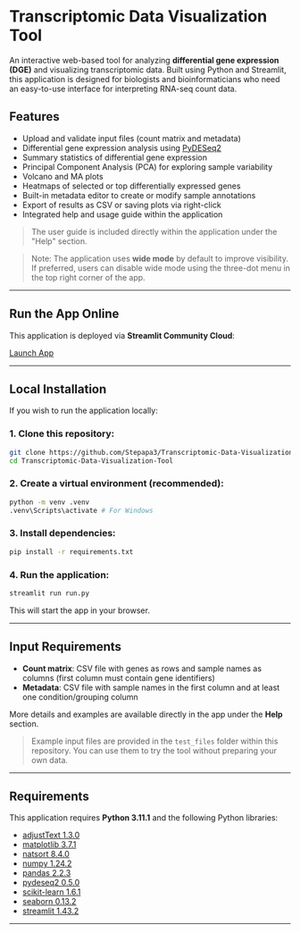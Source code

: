 # Transcriptomic Data Visualization Tool

An interactive web-based tool for analyzing **differential gene expression (DGE)** and visualizing transcriptomic data. Built using Python and Streamlit, this application is designed for biologists and bioinformaticians who need an easy-to-use interface for interpreting RNA-seq count data.

## Features

- Upload and validate input files (count matrix and metadata)
- Differential gene expression analysis using [PyDESeq2](https://github.com/owkin/PyDESeq2)
- Summary statistics of differential gene expression
- Principal Component Analysis (PCA) for exploring sample variability
- Volcano and MA plots
- Heatmaps of selected or top differentially expressed genes
- Built-in metadata editor to create or modify sample annotations
- Export of results as CSV or saving plots via right-click
- Integrated help and usage guide within the application

> The user guide is included directly within the application under the "Help" section.

> Note: The application uses **wide mode** by default to improve visibility. If preferred, users can disable wide mode using the three-dot menu in the top right corner of the app.

---

## Run the App Online

This application is deployed via **Streamlit Community Cloud**:

[Launch App](https://transcriptomic-data-visualization-tool-qbssmewxmp37z3pkyq8yjq.streamlit.app/)

---

## Local Installation

If you wish to run the application locally:

### 1. Clone this repository:
```bash
git clone https://github.com/Stepapa3/Transcriptomic-Data-Visualization-Tool.git
cd Transcriptomic-Data-Visualization-Tool
```

### 2. Create a virtual environment (recommended):
```bash
python -m venv .venv
.venv\Scripts\activate # For Windows
```

### 3. Install dependencies:
```bash
pip install -r requirements.txt
```

### 4. Run the application:
```bash
streamlit run run.py
```

This will start the app in your browser.

---

## Input Requirements

- **Count matrix**: CSV file with genes as rows and sample names as columns (first column must contain gene identifiers)
- **Metadata**: CSV file with sample names in the first column and at least one condition/grouping column

More details and examples are available directly in the app under the **Help** section.

> Example input files are provided in the `test_files` folder within this repository. You can use them to try the tool without preparing your own data.
---

## Requirements

This application requires **Python 3.11.1** and the following Python libraries:

- [adjustText 1.3.0](https://github.com/Phlya/adjustText)
- [matplotlib 3.7.1](https://github.com/matplotlib/matplotlib)
- [natsort 8.4.0](https://github.com/SethMMorton/natsort)
- [numpy 1.24.2](https://github.com/numpy/numpy)
- [pandas 2.2.3](https://github.com/pandas-dev/pandas)
- [pydeseq2 0.5.0](https://github.com/owkin/PyDESeq2)
- [scikit-learn 1.6.1](https://github.com/scikit-learn/scikit-learn)
- [seaborn 0.13.2](https://github.com/mwaskom/seaborn)
- [streamlit 1.43.2](https://github.com/streamlit/streamlit)

---

